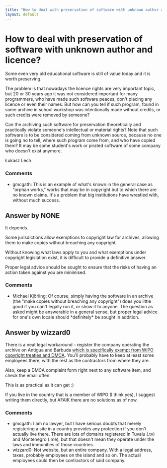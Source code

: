 ```yaml
---
title: "How to deal with preservation of software with unknown author and licence?"
layout: default
---
```

How to deal with preservation of software with unknown author and licence?
=====================
Some even very old educational software is still of value today and it
is worth preserving.

The problem is that nowadays the licence rights are very important
topic, but 20 or 30 years ago it was not considered important for many
programmers, who have made such software peaces, don't placing any
licence or even their names. But how can you tell if such program, found
in some archive in school workshop was intentionally made without
credits, or such credits were removed by someone?

Can the archiving such software for preservation theoretically and
practically violate someone's intellectual or material rights? Note that
such software is to be considered coming from unknown source, because no
one is going no to tell, where such program come from, and who have
copied them? It may be some student's work or pirated software of some
company who doesn't exist anymore.

Łukasz Lech

### Comments ###
* gmcgath: This is an example of what's known in the general case as "orphan
works," works that may be in copyright but to which there are no known
claims. It's a problem that big institutions have wrestled with, without
much success.


Answer by NONE
----------------
It depends.

Some jurisdictions allow exemptions to copyright law for archives,
allowing them to make copies without breaching any copyright.

Without knowing what laws apply to you and what exemptions under
copyright legislation exist, it is difficult to provide a definitive
answer.

Proper legal advice should be sought to ensure that the risks of having
an action taken against you are minimised.

### Comments ###
* Michael Kjörling: Of course, simply having the software in an archive (the "make copies
without breaching any copyright") does you little good if you can't
legally run it, or show it to anyone. The question as asked might be
answerable in a general sense, but proper legal advice for one's own
locale should \*definitely\* be sought in addition.

Answer by wizzard0
----------------
There is a neat legal workaround - register the company operating the
archive on Antigua and Barbuda [which is specifically exempt from WIPO
copyright treaties and
DMCA](http://www.antigua.gov.ag/article_details.php?id=3846&category=38).
You'll probably have to keep at least some employees there, with the
rest as the contractors from where they are.

Also, keep a DMCA complaint form right next to any software item, and
check the email often.

This is as practical as it can get :)

If you live in the country that is a member of WIPO (I think yes), I
suggest writing them directly, but AFAIK there are no solutions as of
now.

### Comments ###
* gmcgath: I am no lawyer, but I have serious doubts that merely registering a site
in a country provides any protection if you don't actually live there.
There are lots of domains registered in Tuvalu (.tv) and Montenegro
(.me), but that doesn't mean they operate under the laws and immunities
of those countries.
* wizzard0: Not website, but an entire company. With a legal address, taxes,
probably employees on the island and so on. The actual employees could
then be contractors of said company.

